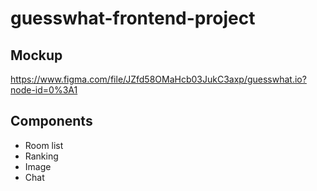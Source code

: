 # guesswhat-frontend-project
## Mockup
https://www.figma.com/file/JZfd58OMaHcb03JukC3axp/guesswhat.io?node-id=0%3A1
## Components
* Room list
* Ranking
* Image
* Chat
